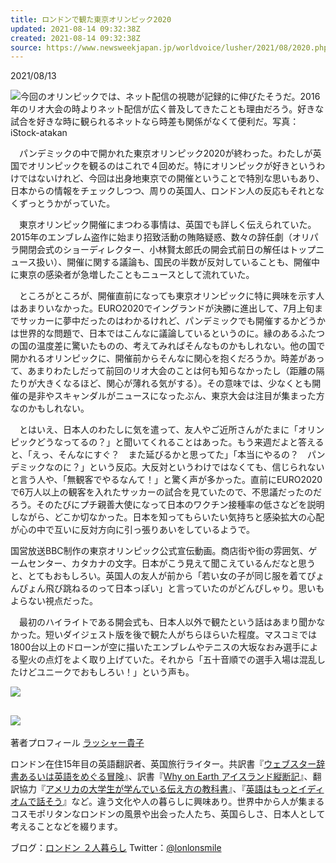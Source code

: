 ```yaml
---
title: ロンドンで観た東京オリンピック2020
updated: 2021-08-14 09:32:38Z
created: 2021-08-14 09:32:38Z
source: https://www.newsweekjapan.jp/worldvoice/lusher/2021/08/2020.php
---
```


2021/08/13

![](https://www.newsweekjapan.jp/worldvoice/lusher/assets_c/2021/08/iStock-atakan-thumb-720x433-264788.jpg)今回のオリンピックでは、ネット配信の視聴が記録的に伸びたそうだ。2016年のリオ大会の時よりネット配信が広く普及してきたことも理由だろう。好きな試合を好きな時に観られるネットなら時差も関係がなくて便利だ。写真：iStock-atakan

　パンデミックの中で開かれた東京オリンピック2020が終わった。わたしが英国でオリンピックを観るのはこれで４回めだ。特にオリンピックが好きというわけではないけれど、今回は出身地東京での開催ということで特別な思いもあり、日本からの情報をチェックしつつ、周りの英国人、ロンドン人の反応もそれとなくずっとうかがっていた。

　東京オリンピック開催にまつわる事情は、英国でも詳しく伝えられていた。2015年のエンブレム盗作に始まり招致活動の賄賂疑惑、数々の辞任劇（オリパラ開閉会式のショーディレクター、小林賢太郎氏の開会式前日の解任はトップニュース扱い）、開催に関する議論も、国民の半数が反対していることも、開催中に東京の感染者が急増したこともニュースとして流れていた。

　ところがところが、開催直前になっても東京オリンピックに特に興味を示す人はあまりいなかった。EURO2020でイングランドが決勝に進出して、7月上旬までサッカーに夢中だったのはわかるけれど、パンデミックでも開催するかどうかは世界的な問題で、日本ではこんなに議論しているというのに。縁のあるふたつの国の温度差に驚いたものの、考えてみればそんなものかもしれない。他の国で開かれるオリンピックに、開催前からそんなに関心を抱くだろうか。時差があって、あまりわたしだって前回のリオ大会のことは何も知らなかったし（距離の隔たりが大きくなるほど、関心が薄れる気がする）。その意味では、少なくとも開催の是非やスキャンダルがニュースになったぶん、東京大会は注目が集まった方なのかもしれない。

　とはいえ、日本人のわたしに気を遣って、友人やご近所さんがたまに「オリンピックどうなってるの？」と聞いてくれることはあった。もう来週だよと答えると、「えっ、そんなにすぐ？　また延びるかと思ってた」「本当にやるの？　パンデミックなのに？」という反応。大反対というわけではなくても、信じられないと言う人や、「無観客でやるなんて！」と驚く声が多かった。直前にEURO2020で6万人以上の観客を入れたサッカーの試合を見ていたので、不思議だったのだろう。そのたびにプチ親善大使になって日本のワクチン接種率の低さなどを説明しながら、どこか切なかった。日本を知ってもらいたい気持ちと感染拡大の心配が心の中で互いに反対方向に引っ張りあいをしているようで。

国営放送BBC制作の東京オリンピック公式宣伝動画。商店街や街の雰囲気、ゲームセンター、カタカナの文字。日本がこう見えて聞こえているんだなと思うと、とてもおもしろい。英国人の友人が前から「若い女の子が同じ服を着てぴょんぴょん飛び跳ねるのって日本っぽい」と言っていたのがどんぴしゃり。思いもよらない視点だった。

　最初のハイライトである開会式も、日本人以外で観たという話はあまり聞かなかった。短いダイジェスト版を後で観た人がちらほらいた程度。マスコミでは1800台以上のドローンが空に描いたエンブレムやテニスの大坂なおみ選手による聖火の点灯をよく取り上げていた。それから「五十音順での選手入場は混乱したけどユニークでおもしろい！」という声も。

![](https://www.newsweekjapan.jp/worldvoice/lusher/assets_c/2020/08/author-thumb-120x120-209926.jpg)

## **![](https://www.newsweekjapan.jp/worldvoice/shared/img/title_profile.png)**

著者プロフィール
[ラッシャー貴子](https://www.newsweekjapan.jp/worldvoice/lusher/)

ロンドン在住15年目の英語翻訳者、英国旅行ライター。共訳書『[ウェブスター辞書あるいは英語をめぐる冒険](http://sayusha.com/catalog/books/p9784865282566c0080)』、訳書『[Why on Earth アイスランド縦断記](https://www.hikaruland.co.jp/products/detail.php?product_id=2462)』、翻訳協力『[アメリカの大学生が学んでいる伝え方の教科書](https://www.sbcr.jp/product/4797383423/)』、『[英語はもっとイディオムで話そう](https://www.goken-net.co.jp/catalog/card.html?isbn=978-4-87615-318-3)』など。違う文化や人の暮らしに興味あり。世界中から人が集まるコスモポリタンなロンドンの風景や出会った人たち、英国らしさ、日本人として考えることなどを綴ります。

ブログ：[ロンドン  ２人暮らし](https://smileinuk.exblog.jp/)
Twitter：[@lonlonsmile](https://twitter.com/lonlonsmile)